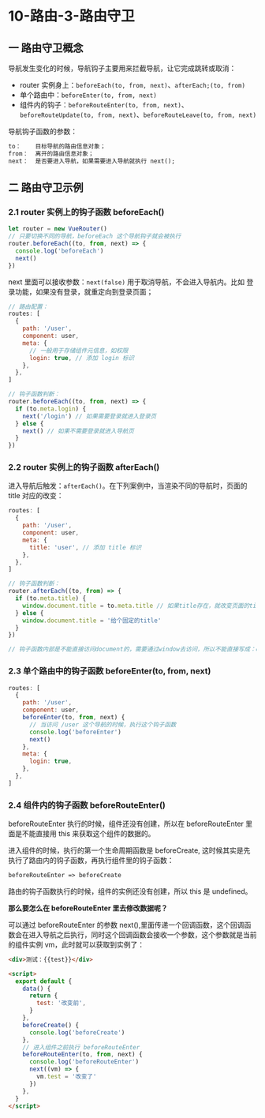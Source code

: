 # 10-路由-3-路由守卫

## 一 路由守卫概念

导航发生变化的时候，导航钩子主要用来拦截导航，让它完成跳转或取消：

- router 实例身上：`beforeEach(to, from, next)`、`afterEach;(to, from)`
- 单个路由中：`beforeEnter(to, from, next)`
- 组件内的钩子：`beforeRouteEnter(to, from, next)`、`beforeRouteUpdate(to, from, next)`、`beforeRouteLeave(to, from, next)`

导航钩子函数的参数：

```txt
to：    目标导航的路由信息对象；
from：  离开的路由信息对象；
next：  是否要进入导航，如果需要进入导航就执行 next();
```

## 二 路由守卫示例

### 2.1 router 实例上的钩子函数 beforeEach()

```js
let router = new VueRouter()
// 只要切换不同的导航，beforeEach 这个导航钩子就会被执行
router.beforeEach((to, from, next) => {
  console.log('beforeEach')
  next()
})
```

next 里面可以接收参数：`next(false)` 用于取消导航，不会进入导航内。比如 登录功能，如果没有登录，就重定向到登录页面；

```js
// 路由配置：
routes: [
  {
    path: '/user',
    component: user,
    meta: {
      // 一般用于存储组件元信息，如权限
      login: true, // 添加 login 标识
    },
  },
]

// 钩子函数判断：
router.beforeEach((to, from, next) => {
  if (to.meta.login) {
    next('/login') // 如果需要登录就进入登录页
  } else {
    next() // 如果不需要登录就进入导航页
  }
})
```

### 2.2 router 实例上的钩子函数 afterEach()

进入导航后触发：`afterEach()`。在下列案例中，当渲染不同的导航时，页面的 title 对应的改变：

```js
routes: [
  {
    path: '/user',
    component: user,
    meta: {
      title: 'user', // 添加 title 标识
    },
  },
]

// 钩子函数判断：
router.afterEach((to, from) => {
  if (to.meta.title) {
    window.document.title = to.meta.title // 如果title存在，就改变页面的title为to.meta.title
  } else {
    window.document.title = '给个固定的title'
  }
})

// 钩子函数内部是不能直接访问document的，需要通过window去访问，所以不能直接写成：document.title
```

### 2.3 单个路由中的钩子函数 beforeEnter(to, from, next)

```js
routes: [
  {
    path: '/user',
    component: user,
    beforeEnter(to, from, next) {
      // 当访问 /user 这个导航的时候，执行这个钩子函数
      console.log('beforeEnter')
      next()
    },
    meta: {
      login: true,
    },
  },
]
```

### 2.4 组件内的钩子函数 beforeRouteEnter()

beforeRouteEnter 执行的时候，组件还没有创建，所以在 beforeRouteEnter 里面是不能直接用 this 来获取这个组件的数据的。

进入组件的时候，执行的第一个生命周期函数是 beforeCreate, 这时候其实是先执行了路由内的钩子函数，再执行组件里的钩子函数：

```txt
beforeRouteEnter => beforeCreate
```

路由的钩子函数执行的时候，组件的实例还没有创建，所以 this 是 undefined。

**那么要怎么在 beforeRouteEnter 里去修改数据呢？**

可以通过 beforeRouteEnter 的参数 next(),里面传递一个回调函数，这个回调函数会在进入导航之后执行，同时这个回调函数会接收一个参数，这个参数就是当前的组件实例 vm，此时就可以获取到实例了：

```html
<div>测试：{{test}}</div>

<script>
  export default {
    data() {
      return {
        test: '改变前',
      }
    },
    beforeCreate() {
      console.log('beforeCreate')
    },
    // 进入组件之前执行 beforeRouteEnter
    beforeRouteEnter(to, from, next) {
      console.log('beforeRouteEnter')
      next((vm) => {
        vm.test = '改变了'
      })
    },
  }
</script>
```
